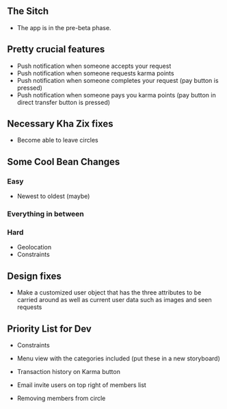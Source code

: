 ## The Sitch ##
* The app is in the pre-beta phase. 

## Pretty crucial features ##
* Push notification when someone accepts your request
* Push notification when someone requests karma points
* Push notification when someone completes your request (pay button is pressed)
* Push notification when someone pays you karma points (pay button in direct transfer button is pressed)

## Necessary Kha Zix fixes ##
* Become able to leave circles

## Some Cool Bean Changes ##
### Easy ###
* Newest to oldest (maybe)

### Everything in between ###

### Hard ###
* Geolocation
* Constraints

## Design fixes ##
* Make a customized user object that has the three attributes to be carried around as well as current user data such as images and seen requests

## Priority List for Dev ##
* Constraints
* Menu view with the categories included (put these in a new storyboard)
* Transaction history on Karma button

* Email invite users on top right of members list
* Removing members from circle

